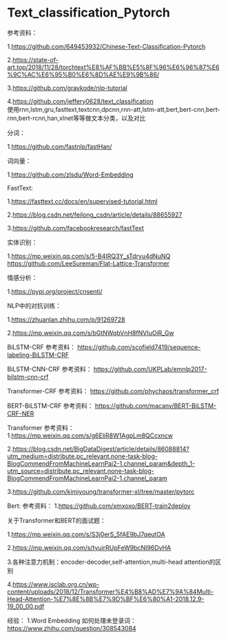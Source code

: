 # Text_classification_Pytorch


参考资料：

1.https://github.com/649453932/Chinese-Text-Classification-Pytorch

2.https://state-of-art.top/2018/11/28/torchtext%E8%AF%BB%E5%8F%96%E6%96%87%E6%9C%AC%E6%95%B0%E6%8D%AE%E9%9B%86/

3.https://github.com/graykode/nlp-tutorial

4.https://github.com/jeffery0628/text_classification        
使用rnn,lstm,gru,fasttext,textcnn,dpcnn,rnn-att,lstm-att,bert,bert-cnn,bert-rnn,bert-rcnn,han,xlnet等等做文本分类，以及对比

分词：

1.https://github.com/fastnlp/fastHan/

词向量：

1.https://github.com/zlsdu/Word-Embedding

FastText:

1.https://fasttext.cc/docs/en/supervised-tutorial.html

2.https://blog.csdn.net/feilong_csdn/article/details/88655927

3.https://github.com/facebookresearch/fastText

实体识别：

1.https://mp.weixin.qq.com/s/5-B4IRQ3Y_sTdryu4dNuNQ              https://github.com/LeeSureman/Flat-Lattice-Transformer

情感分析：

1.https://pypi.org/project/cnsenti/

NLP中的对抗训练：

1.https://zhuanlan.zhihu.com/p/91269728

2.https://mp.weixin.qq.com/s/bGtNWqbVnH8fNVIuOiR_Gw

BiLSTM-CRF
参考资料：
https://github.com/scofield7419/sequence-labeling-BiLSTM-CRF

BiLSTM-CNN-CRF
参考资料：
https://github.com/UKPLab/emnlp2017-bilstm-cnn-crf

Transformer-CRF
参考资料：
https://github.com/phychaos/transformer_crf

BERT-BiLSTM-CRF
参考资料：
https://github.com/macanv/BERT-BiLSTM-CRF-NER

Transformer
参考资料：
1.https://mp.weixin.qq.com/s/g6EliR8W1AgpLm8QCcxncw

2.https://blog.csdn.net/BigDataDigest/article/details/86088814?utm_medium=distribute.pc_relevant.none-task-blog-BlogCommendFromMachineLearnPai2-1.channel_param&depth_1-utm_source=distribute.pc_relevant.none-task-blog-BlogCommendFromMachineLearnPai2-1.channel_param

3.https://github.com/kimiyoung/transformer-xl/tree/master/pytorc

Bert:
参考资料：
1.https://github.com/xmxoxo/BERT-train2deploy

关于Transformer和BERT的面试题：

1.https://mp.weixin.qq.com/s/S3j0erS_5fAE9bJ7qeutOA

2.https://mp.weixin.qq.com/s/tyuirRUpFeW9bcNI96DvHA

3.各种注意力机制：encoder-decoder,self-attention,multi-head attention的区别

4.https://www.isclab.org.cn/wp-content/uploads/2018/12/Transformer%E4%B8%AD%E7%9A%84Multi-Head-Attention-%E7%8E%8B%E7%9D%BF%E6%80%A1-2018.12.9-19_00_00.pdf

经验：
1.Word Embedding 如何处理未登录词：https://www.zhihu.com/question/308543084

